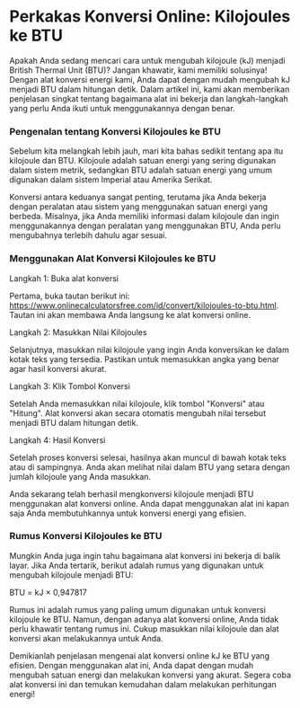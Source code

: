 Perkakas Konversi Online: Kilojoules ke BTU
===========================================

Apakah Anda sedang mencari cara untuk mengubah kilojoule (kJ) menjadi British Thermal Unit (BTU)? Jangan khawatir, kami memiliki solusinya! Dengan alat konversi energi kami, Anda dapat dengan mudah mengubah kJ menjadi BTU dalam hitungan detik. Dalam artikel ini, kami akan memberikan penjelasan singkat tentang bagaimana alat ini bekerja dan langkah-langkah yang perlu Anda ikuti untuk menggunakannya dengan benar.

### Pengenalan tentang Konversi Kilojoules ke BTU

Sebelum kita melangkah lebih jauh, mari kita bahas sedikit tentang apa itu kilojoule dan BTU. Kilojoule adalah satuan energi yang sering digunakan dalam sistem metrik, sedangkan BTU adalah satuan energi yang umum digunakan dalam sistem Imperial atau Amerika Serikat.

Konversi antara keduanya sangat penting, terutama jika Anda bekerja dengan peralatan atau sistem yang menggunakan satuan energi yang berbeda. Misalnya, jika Anda memiliki informasi dalam kilojoule dan ingin menggunakannya dengan peralatan yang menggunakan BTU, Anda perlu mengubahnya terlebih dahulu agar sesuai.

### Menggunakan Alat Konversi Kilojoules ke BTU

Langkah 1: Buka alat konversi

Pertama, buka tautan berikut ini: <https://www.onlinecalculatorsfree.com/id/convert/kilojoules-to-btu.html>. Tautan ini akan membawa Anda langsung ke alat konversi online.

Langkah 2: Masukkan Nilai Kilojoules

Selanjutnya, masukkan nilai kilojoule yang ingin Anda konversikan ke dalam kotak teks yang tersedia. Pastikan untuk memasukkan angka yang benar agar hasil konversi akurat.

Langkah 3: Klik Tombol Konversi

Setelah Anda memasukkan nilai kilojoule, klik tombol "Konversi" atau "Hitung". Alat konversi akan secara otomatis mengubah nilai tersebut menjadi BTU dalam hitungan detik.

Langkah 4: Hasil Konversi

Setelah proses konversi selesai, hasilnya akan muncul di bawah kotak teks atau di sampingnya. Anda akan melihat nilai dalam BTU yang setara dengan jumlah kilojoule yang Anda masukkan.

Anda sekarang telah berhasil mengkonversi kilojoule menjadi BTU menggunakan alat konversi online. Anda dapat menggunakan alat ini kapan saja Anda membutuhkannya untuk konversi energi yang efisien.

### Rumus Konversi Kilojoules ke BTU

Mungkin Anda juga ingin tahu bagaimana alat konversi ini bekerja di balik layar. Jika Anda tertarik, berikut adalah rumus yang digunakan untuk mengubah kilojoule menjadi BTU:

BTU = kJ × 0,947817

Rumus ini adalah rumus yang paling umum digunakan untuk konversi kilojoule ke BTU. Namun, dengan adanya alat konversi online, Anda tidak perlu khawatir tentang rumus ini. Cukup masukkan nilai kilojoule dan alat konversi akan melakukannya untuk Anda.

Demikianlah penjelasan mengenai alat konversi online kJ ke BTU yang efisien. Dengan menggunakan alat ini, Anda dapat dengan mudah mengubah satuan energi dan melakukan konversi yang akurat. Segera coba alat konversi ini dan temukan kemudahan dalam melakukan perhitungan energi!